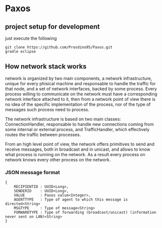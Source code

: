 # Paxos

## project setup for development

just execute the following

```
git clone https://github.com/Prosdino95/Paxos.git
gradle eclipse
```

## How network stack works

network is organized by two main components, a network infrastructure, unique for every phisical machine and responsable to handle the traffic for that node, and a set of network interfaces, backed by some process. Every process willing to communicate on the network must have a corresponding network interface attached to it, then from a network point of view there is no idea of the specific implementation of the process, nor of the type of messages such process need to process.

The network infrastructure is based on two main classes: ConnectionHandler, responsable to handle new connections coming from some internal or external process, and TrafficHandler, which effectively routes the traffic between processes.

From an high level point of view, the network offers primitives to send and receive messages, both in broadcast and in unicast, and allows to know what process is running on the network. As a result every process on network knows every other process on the network.

### JSON message format

```
{
	RECIPIENTID : UUID<Long>,
	SENDERID    : UUID<Long>,
	VALUE       : Paxos value<Integer>,
	AGENTTYPE   : Type of agent to which this message is directed<String>
	MSGTYPE     : Type of message<String>
	FORWARDTYPE : Type of forwarding (broadcast/unicast) (information never sent on LAN)<String>
}
```



